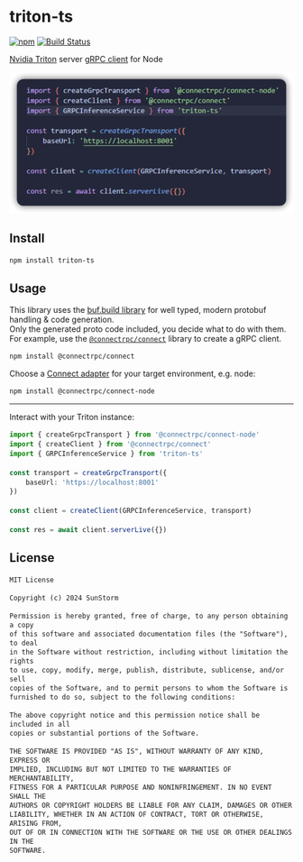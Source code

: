 # triton-ts

[![npm](https://badgen.net/npm/v/triton-ts)](https://www.npmjs.com/package/triton-ts)
[![Build Status](https://github.com/MrExplode/triton-ts/actions/workflows/build.yml/badge.svg)](https://github.com/MrExplode/triton-ts/actions)

[Nvidia Triton](https://docs.nvidia.com/deeplearning/triton-inference-server/user-guide/docs/index.html) server [gRPC client](https://github.com/triton-inference-server/common/tree/main/protobuf) for Node    

<p align="center">
  <img src="docs/demo.png" alt="demo image" />
</p>
 

## Install
```bash
npm install triton-ts
```

## Usage
This library uses the [buf.build library](https://github.com/bufbuild/protobuf-es) for well typed, modern protobuf handling & code generation.  
Only the generated proto code included, you decide what to do with them. For example, use the [`@connectrpc/connect`](https://github.com/connectrpc/connect-es) library to create a gRPC client.

```bash
npm install @connectrpc/connect
```
Choose a [Connect adapter](https://github.com/connectrpc/connect-es?tab=readme-ov-file#packages) for your target environment, e.g. node:
```bash
npm install @connectrpc/connect-node
```

----
Interact with your Triton instance:  

```typescript
import { createGrpcTransport } from '@connectrpc/connect-node'
import { createClient } from '@connectrpc/connect'
import { GRPCInferenceService } from 'triton-ts'

const transport = createGrpcTransport({
    baseUrl: 'https://localhost:8001'
})

const client = createClient(GRPCInferenceService, transport)

const res = await client.serverLive({})
```


## License
```
MIT License

Copyright (c) 2024 SunStorm

Permission is hereby granted, free of charge, to any person obtaining a copy
of this software and associated documentation files (the "Software"), to deal
in the Software without restriction, including without limitation the rights
to use, copy, modify, merge, publish, distribute, sublicense, and/or sell
copies of the Software, and to permit persons to whom the Software is
furnished to do so, subject to the following conditions:

The above copyright notice and this permission notice shall be included in all
copies or substantial portions of the Software.

THE SOFTWARE IS PROVIDED "AS IS", WITHOUT WARRANTY OF ANY KIND, EXPRESS OR
IMPLIED, INCLUDING BUT NOT LIMITED TO THE WARRANTIES OF MERCHANTABILITY,
FITNESS FOR A PARTICULAR PURPOSE AND NONINFRINGEMENT. IN NO EVENT SHALL THE
AUTHORS OR COPYRIGHT HOLDERS BE LIABLE FOR ANY CLAIM, DAMAGES OR OTHER
LIABILITY, WHETHER IN AN ACTION OF CONTRACT, TORT OR OTHERWISE, ARISING FROM,
OUT OF OR IN CONNECTION WITH THE SOFTWARE OR THE USE OR OTHER DEALINGS IN THE
SOFTWARE.

```
